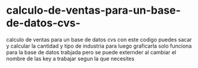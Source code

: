 # calculo-de-ventas-para-un-base-de-datos-cvs-
calculo de ventas para un base de datos cvs 
con este codigo puedes sacar y calcular la cantidad y tipo de industria para luego graficarla 
solo funciona para la base de datos trabjada pero se puede externder al cambiar el nombre de las key a trabajar segun la que necesites

